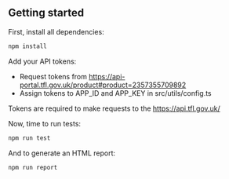 ## Getting started

First, install all dependencies:

```bash
npm install
```

Add your API tokens: 
- Request tokens from https://api-portal.tfl.gov.uk/product#product=2357355709892
- Assign tokens to APP_ID and APP_KEY in src/utils/config.ts

Tokens are required to make requests to the https://api.tfl.gov.uk/

Now, time to run tests:
```bash
npm run test
```

And to generate an HTML report:
```bash
npm run report
```
